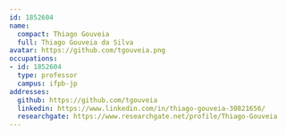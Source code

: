 ```yaml
---
id: 1852604
name:
  compact: Thiago Gouveia
  full: Thiago Gouveia da Silva
avatar: https://github.com/tgouveia.png
occupations:
- id: 1852604
  type: professor
  campus: ifpb-jp
addresses:
  github: https://github.com/tgouveia
  linkedin: https://www.linkedin.com/in/thiago-gouveia-30821656/
  researchgate: https://www.researchgate.net/profile/Thiago-Gouveia
---
```

